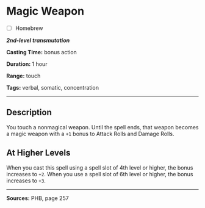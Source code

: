 # Magic Weapon

- [ ] Homebrew

***2nd-level transmutation***

**Casting Time:** bonus action

**Duration:** 1 hour

**Range:** touch

**Tags:** verbal, somatic, concentration

---

## Description
You touch a nonmagical weapon.
Until the spell ends, that weapon becomes a magic weapon with a `+1` bonus to Attack Rolls and Damage Rolls.

## At Higher Levels
When you cast this spell using a spell slot of 4th level or higher, the bonus increases to `+2`.
When you use a spell slot of 6th level or higher, the bonus increases to `+3`.

---

**Sources:** PHB, page 257
